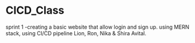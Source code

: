 # CICD_Class
sprint 1 -creating a basic website that allow login and sign up. 
using MERN stack, using CI/CD pipeline
Lion, Ron, Nika & Shira Avital.

